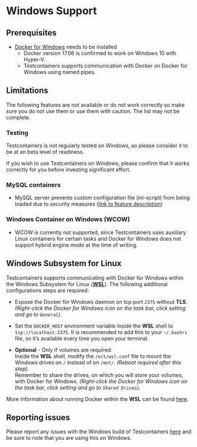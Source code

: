 # Windows Support

## Prerequisites
* [Docker for Windows](https://docs.docker.com/docker-for-windows/) needs to be installed
  * Docker version 17.06 is confirmed to work on Windows 10 with Hyper-V.
  * Testcontainers supports communication with Docker on Docker for Windows using named pipes.

## Limitations
The following features are not available or do not work correctly so make sure you do not use them or use them with 
caution. The list may not be complete.

### Testing

Testcontainers is not regularly tested on Windows, so please consider it to be at an beta level of readiness.

If you wish to use Testcontainers on Windows, please confirm that it works correctly for you before investing significant
effort.

### MySQL containers
* MySQL server prevents custom configuration file (ini-script) from being loaded due to security measures ([link to feature description](../modules/databases/index.md#using-an-init-script))

### Windows Container on Windows (WCOW)

* WCOW is currently not supported, since Testcontainers uses auxiliary Linux containers for certain tasks and Docker for Windows does not support hybrid engine mode at the time of writing.

## Windows Subsystem for Linux

Testcontainers supports communicating with Docker for Windows within the Windows Subsystem for Linux *([**WSL**](https://docs.microsoft.com/en-us/windows/wsl/about))*.
The following additional configurations steps are required:

+ Expose the Docker for Windows daemon on tcp port `2375` without **TLS**.
  *(Right-click the Docker for Windows icon on the task bar, click setting and go to `General`)*.

+ Set the `DOCKER_HOST` environment variable inside the **WSL** shell to `tcp://localhost:2375`.
  It is recommended to add this to your `~/.bashrc` file, so it’s available every time you open your terminal.

+ **Optional** - Only if volumes are required:  
  Inside the **WSL** shell, modify the `/ect/wsl.conf` file to mount the Windows drives on `/` instead of on `/mnt/`.
  *(Reboot required after this step)*.  
  Remember to share the drives, on which you will store your volumes, with Docker for Windows.
  *(Right-click the Docker for Windows icon on the task bar, click setting and go to `Shared Drives`)*.

More information about running Docker within the **WSL** can be found [here](https://nickjanetakis.com/blog/setting-up-docker-for-windows-and-wsl-to-work-flawlessly).

## Reporting issues

Please report any issues with the Windows build of Testcontainers [here](https://github.com/testcontainers/testcontainers-java/issues)
and be sure to note that you are using this on Windows.
